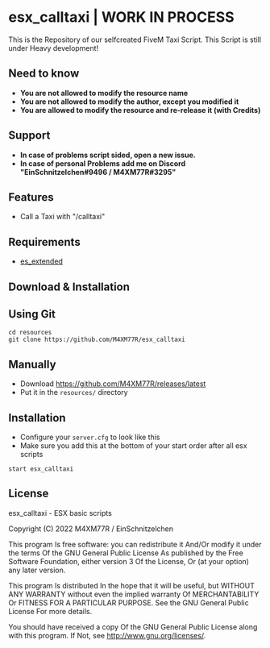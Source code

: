 # esx_calltaxi | WORK IN PROCESS
This is the Repository of our selfcreated FiveM Taxi Script. This Script is still under Heavy development!

## Need to know ##
- **You are not allowed to modify the resource name**
- **You are not allowed to modify the author, except you modified it**
- **You are allowed to modify the resource and re-release it (with Credits)**

## Support ##
- **In case of problems script sided, open a new issue.**
- **In case of personal Problems add me on Discord "EinSchnitzelchen#9496 / M4XM77R#3295"**

## Features ##
- Call a Taxi with "/calltaxi"

## Requirements ##

- [es_extended](https://github.com/ESX-Org/es_extended)

## Download & Installation ##

## Using Git ##

```
cd resources
git clone https://github.com/M4XM77R/esx_calltaxi
```

## Manually ##
- Download https://github.com/M4XM77R/releases/latest
- Put it in the `resources/` directory

## Installation ##
- Configure your `server.cfg` to look like this
- Make sure you add this at the bottom of your start order after all esx scripts

```
start esx_calltaxi
```

## License ##
esx_calltaxi - ESX basic scripts

Copyright (C) 2022 M4XM77R / EinSchnitzelchen

This program Is free software: you can redistribute it And/Or modify it under the terms Of the GNU General Public License As published by the Free Software Foundation, either version 3 Of the License, Or (at your option) any later version.

This program Is distributed In the hope that it will be useful, but WITHOUT ANY WARRANTY without even the implied warranty Of MERCHANTABILITY Or FITNESS FOR A PARTICULAR PURPOSE. See the GNU General Public License For more details.

You should have received a copy Of the GNU General Public License along with this program. If Not, see http://www.gnu.org/licenses/.
